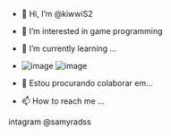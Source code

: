- 👋 Hi, I’m @kiwwiS2
- 👀 I’m interested in game programming
- 🌱 I’m currently learning ...
- ![image](https://user-images.githubusercontent.com/106825312/176919717-85c947d0-d3a3-4a70-942f-9663eb37f69c.png) ![image](https://user-images.githubusercontent.com/106825312/176919927-81724906-145c-4d94-8592-3eacd269e851.png)


- 💞️ Estou procurando colaborar em...
- 📫 How to reach me ...

<!---
kiwwiS2/kiwwiS2 is a ✨ special ✨ repository because its `README.md` (this file) appears on your GitHub profile.
You can click the Preview link to take a look at your changes.
---> intagram @samyradss
